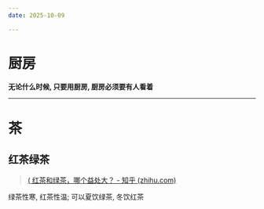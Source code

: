 ```yaml
---
date: 2025-10-09

---
```


# 厨房

**无论什么时候, 只要用厨房, 厨房必须要有人看着**

---

# 茶

## 红茶绿茶

> [( 红茶和绿茶，哪个益处大？ - 知乎 (zhihu.com)](https://www.zhihu.com/question/55639289)

绿茶性寒, 红茶性温; 可以夏饮绿茶, 冬饮红茶

